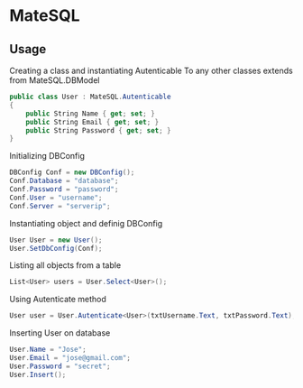 # MateSQL

## Usage

Creating a class and instantiating Autenticable
To any other classes extends from MateSQL.DBModel

```csharp
public class User : MateSQL.Autenticable
{
    public String Name { get; set; }
    public String Email { get; set; }
    public String Password { get; set; }
}
```

Initializing DBConfig

```csharp
DBConfig Conf = new DBConfig();
Conf.Database = "database";
Conf.Password = "password";
Conf.User = "username";
Conf.Server = "serverip";
```

Instantiating object and definig DBConfig
```csharp
User User = new User();
User.SetDbConfig(Conf);
```

Listing all objects from a table
```csharp
List<User> users = User.Select<User>();
```

Using Autenticate method
```csharp
User user = User.Autenticate<User>(txtUsername.Text, txtPassword.Text);
```

Inserting User on database

```csharp
User.Name = "Jose";
User.Email = "jose@gmail.com";
User.Password = "secret";
User.Insert();
```

